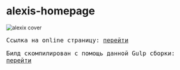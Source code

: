 # alexis-homepage
<img src='https://i0.wampi.ru/2020/01/22/alexis_1000px.th.jpg' alt='alexix cover'/>

<p style='font-family: monospace;font-size: 16px;font-weight: 400;'>Ссылка на online страницу: <a href='https://miroyar.github.io/alexis-homepage/build/index.html'>перейти</a></p>

<p style='font-family: monospace;font-size: 16px;font-weight: 400;'>Билд скомпилирован с помощь данной Gulp сборки: <a href='https://github.com/MiroYar/Gulp-MYCreateSet'>перейти</a></p>
